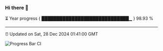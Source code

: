 ### Hi there 👋

⏳ Year progress { █████████████████████████████▁ } 98.93 %

---

⏰ Updated on Sat, 28 Dec 2024 01:41:00 GMT

![Progress Bar CI](https://github.com/ZhaoGui/ZhaoGui/workflows/Progress%20Bar%20CI/badge.svg)
